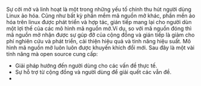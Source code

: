 
Sự cởi mở và linh hoạt là một trong những yếu tố chính thu hút người dùng Linux ảo hóa. Cũng như bất kỳ phần mềm mã nguồn mở khác, phần mền ảo hóa trên linux được phát triển và hợp tác, gián tiếp mang lại cho người dùn một lợi thế của các mô hình mã nguồn mở.Ví dụ, so với mã nguồn đóng thì mã nguồn mở nhận được sự gúp đỡ của cộng đồng và gián tiếp là giảm cho phí nghiên cứu và phát triển, cải thiện hiệu quả và tinh năng hiệu suất. Mô hình mã nguồn mở luôn luôn được khuyến khích đổi mới. Sau đây là một vài tính năng mà  open source cung cấp:
- Giải pháp hướng đến người dùng cho các vấn đề thực tế.
- Sự hỗ trợ từ cộng đồng và người dùng để giải quết các vẫn đề.
- 
